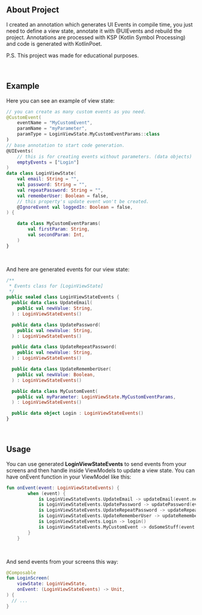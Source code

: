 ## About Project
I created an annotation which generates UI Events in compile time, you just need to define a view state, annotate it with @UIEvents and rebuild the project.
Annotations are processed with KSP (Kotlin Symbol Processing) and code is generated with KotlinPoet.

P.S. This project was made for educational purposes.

<br>

## Example
Here you can see an example of view state:
```kotlin
// you can create as many custom events as you need.
@CustomEvent(
    eventName = "MyCustomEvent",
    paramName = "myParameter",
    paramType = LoginViewState.MyCustomEventParams::class
)
// base annotation to start code generation.
@UIEvents(
    // this is for creating events without parameters. (data objects)
    emptyEvents = ["Login"]
)
data class LoginViewState(
    val email: String = "",
    val password: String = "",
    val repeatPassword: String = "",
    val rememberUser: Boolean = false,
    // this property's update event won't be created.
    @IgnoreEvent val loggedIn: Boolean = false,
) {

    data class MyCustomEventParams(
        val firstParam: String,
        val secondParam: Int,
    )
}
```

<br>

And here are generated events for our view state:
```kotlin
/**
 * Events class for [LoginViewState]
 */
public sealed class LoginViewStateEvents {
  public data class UpdateEmail(
    public val newValue: String,
  ) : LoginViewStateEvents()

  public data class UpdatePassword(
    public val newValue: String,
  ) : LoginViewStateEvents()

  public data class UpdateRepeatPassword(
    public val newValue: String,
  ) : LoginViewStateEvents()

  public data class UpdateRememberUser(
    public val newValue: Boolean,
  ) : LoginViewStateEvents()

  public data class MyCustomEvent(
    public val myParameter: LoginViewState.MyCustomEventParams,
  ) : LoginViewStateEvents()

  public data object Login : LoginViewStateEvents()
}
```

<br>

## Usage
You can use generated **LoginViewStateEvents** to send events from your screens and then handle inside ViewModels to update a view state. You can have onEvent function in your ViewModel like this:
```kotlin
fun onEvent(event: LoginViewStateEvents) {
        when (event) {
            is LoginViewStateEvents.UpdateEmail -> updateEmail(event.newValue)
            is LoginViewStateEvents.UpdatePassword -> updatePassword(event.newValue)
            is LoginViewStateEvents.UpdateRepeatPassword -> updateRepeatPassword(event.newValue)
            is LoginViewStateEvents.UpdateRememberUser -> updateRememberUser(event.newValue)
            is LoginViewStateEvents.Login -> login()
            is LoginViewStateEvents.MyCustomEvent -> doSomeStuff(event.myParameter)
        }
    }
```

<br>

And send events from your screens this way:
```kotlin
@Composable
fun LoginScreen(
    viewState: LoginViewState,
    onEvent: (LoginViewStateEvents) -> Unit,
) {
  // ...
}
```
